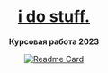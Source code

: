 <h1 align="center"><a href="https://bulavk1n.notion.site/b19ac86cc1b044a1b4c3f5afc36964fd?pvs=4" target="_blank">i do stuff.</a> 
<height="70"/></h1>

<p align="center"><strong>Курсовая работа 2023</strong></p>
<div align="center">
  <a href="https://github.com/bu1avkin/CourseWork-JS">
    <img src="https://github-readme-stats.vercel.app/api/pin/?username=bu1avkin&repo=CourseWork-JS" alt="Readme Card">
  </a>
</div>
